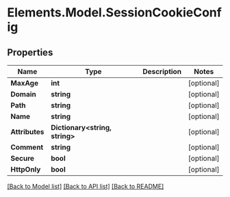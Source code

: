 # Elements.Model.SessionCookieConfig

## Properties

Name | Type | Description | Notes
------------ | ------------- | ------------- | -------------
**MaxAge** | **int** |  | [optional] 
**Domain** | **string** |  | [optional] 
**Path** | **string** |  | [optional] 
**Name** | **string** |  | [optional] 
**Attributes** | **Dictionary&lt;string, string&gt;** |  | [optional] 
**Comment** | **string** |  | [optional] 
**Secure** | **bool** |  | [optional] 
**HttpOnly** | **bool** |  | [optional] 

[[Back to Model list]](../README.md#documentation-for-models) [[Back to API list]](../README.md#documentation-for-api-endpoints) [[Back to README]](../README.md)

